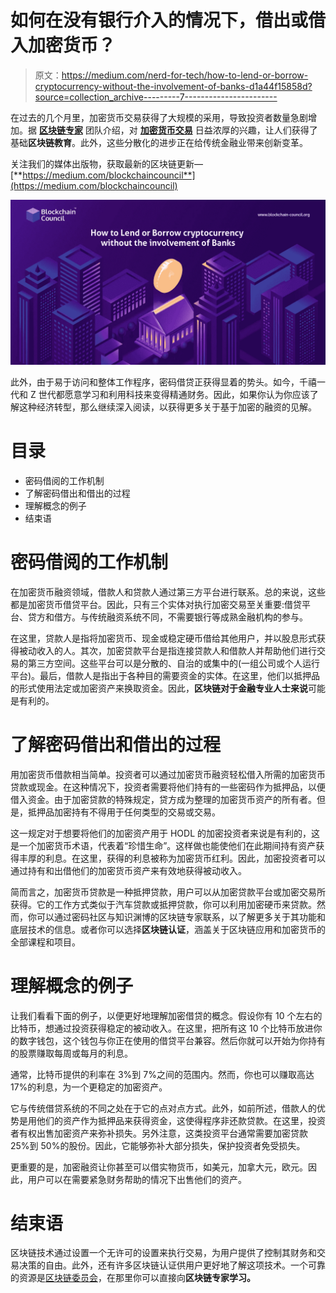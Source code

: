 # 如何在没有银行介入的情况下，借出或借入加密货币？

> 原文：<https://medium.com/nerd-for-tech/how-to-lend-or-borrow-cryptocurrency-without-the-involvement-of-banks-d1a44f15858d?source=collection_archive---------7----------------------->

在过去的几个月里，加密货币交易获得了大规模的采用，导致投资者数量急剧增加。据 [**区块链专家**](https://www.blockchain-council.org/certifications/certified-blockchain-professional-expert/) 团队介绍，对 [**加密货币交易**](https://www.blockchain-council.org/certifications/certified-cryptocurrency-trader/) 日益浓厚的兴趣，让人们获得了基础**区块链教育**。此外，这些分散化的进步正在给传统金融业带来创新变革。

关注我们的媒体出版物，获取最新的区块链更新—[**https://medium.com/blockchaincouncil**](https://medium.com/blockchaincouncil)

![](img/d86dfd5df6e7e7aaf764cc4e7ba65643.png)

此外，由于易于访问和整体工作程序，密码借贷正获得显着的势头。如今，千禧一代和 Z 世代都愿意学习和利用科技来变得精通财务。因此，如果你认为你应该了解这种经济转型，那么继续深入阅读，以获得更多关于基于加密的融资的见解。

# 目录

*   密码借阅的工作机制
*   了解密码借出和借出的过程
*   理解概念的例子
*   结束语

# 密码借阅的工作机制

在加密货币融资领域，借款人和贷款人通过第三方平台进行联系。总的来说，这些都是加密货币借贷平台。因此，只有三个实体对执行加密交易至关重要:借贷平台、贷方和借方。与传统融资系统不同，不需要银行等成熟金融机构的参与。

在这里，贷款人是指将加密货币、现金或稳定硬币借给其他用户，并以股息形式获得被动收入的人。其次，加密贷款平台是指连接贷款人和借款人并帮助他们进行交易的第三方空间。这些平台可以是分散的、自治的或集中的(一组公司或个人运行平台)。最后，借款人是指出于各种目的需要资金的实体。在这里，他们以抵押品的形式使用法定或加密资产来换取资金。因此，**区块链对于金融专业人士来说**可能是有利的。

# 了解密码借出和借出的过程

用加密货币借款相当简单。投资者可以通过加密货币融资轻松借入所需的加密货币贷款或现金。在这种情况下，投资者需要将他们持有的一些密码作为抵押品，以便借入资金。由于加密贷款的特殊规定，贷方成为整理的加密货币资产的所有者。但是，抵押品加密持有不得用于任何类型的交易或交易。

这一规定对于想要将他们的加密资产用于 HODL 的加密投资者来说是有利的，这是一个加密货币术语，代表着“珍惜生命”。这样做也能使他们在此期间持有资产获得丰厚的利息。在这里，获得的利息被称为加密货币红利。因此，加密投资者可以通过持有和出借他们的加密货币资产来有效地获得被动收入。

简而言之，加密货币贷款是一种抵押贷款，用户可以从加密贷款平台或加密交易所获得。它的工作方式类似于汽车贷款或抵押贷款，你可以利用加密硬币来贷款。然而，你可以通过密码社区与知识渊博的区块链专家联系，以了解更多关于其功能和底层技术的信息。或者你可以选择**区块链认证**，涵盖关于区块链应用和加密货币的全部课程和项目。

# 理解概念的例子

让我们看看下面的例子，以便更好地理解加密借贷的概念。假设你有 10 个左右的比特币，想通过投资获得稳定的被动收入。在这里，把所有这 10 个比特币放进你的数字钱包，这个钱包与你正在使用的借贷平台兼容。然后你就可以开始为你持有的股票赚取每周或每月的利息。

通常，比特币提供的利率在 3%到 7%之间的范围内。然而，你也可以赚取高达 17%的利息，为一个更稳定的加密资产。

它与传统借贷系统的不同之处在于它的点对点方式。此外，如前所述，借款人的优势是用他们的资产作为抵押品来获得资金，这使得程序非还款贷款。在这里，投资者有权出售加密资产来弥补损失。另外注意，这类投资平台通常需要加密贷款 25%到 50%的股份。因此，它能够弥补大部分损失，保护投资者免受损失。

更重要的是，加密融资让你甚至可以借实物货币，如美元，加拿大元，欧元。因此，用户可以在需要紧急财务帮助的情况下出售他们的资产。

# 结束语

区块链技术通过设置一个无许可的设置来执行交易，为用户提供了控制其财务和交易决策的自由。此外，还有许多区块链认证供用户更好地了解这项技术。一个可靠的资源是[区块链委员会](https://www.blockchain-council.org/)，在那里你可以直接向**区块链专家学习。**